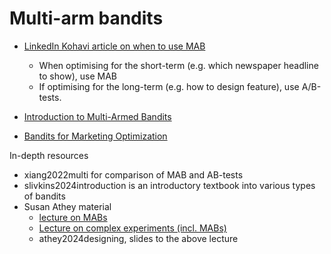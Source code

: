 # Multi-arm bandits


- [LinkedIn Kohavi article on when to use MAB](https://www.linkedin.com/pulse/multi-armed-bandits-thompson-sampling-ab-testing-you-headlines-ronny/?trackingId=ERitd7%2FjQg6G%2Fh4rs6F0sw%3D%3D)
  - When optimising for the short-term (e.g. which newspaper headline to show), use MAB
  - If optimising for the long-term (e.g. how to design feature), use A/B-tests.

- [Introduction to Multi-Armed Bandits](https://arxiv.org/pdf/1904.07272)

- [Bandits for Marketing Optimization](https://tech.instacart.com/bandits-for-marketing-optimization-f5a63b9bfaa7)


In-depth resources
- xiang2022multi for comparison of MAB and AB-tests
- slivkins2024introduction is an introductory textbook into various types of bandits
- Susan Athey material
  - [lecture on MABs](https://www.nber.org/research/videos/2024-methods-lecture-susan-athey-analysis-and-design-multi-armed-bandit-experiments-and-policy)
  - [Lecture on complex experiments (incl. MABs)](https://www.youtube.com/watch?v=I6GyDWh8kfw)
  - athey2024designing, slides to the above lecture